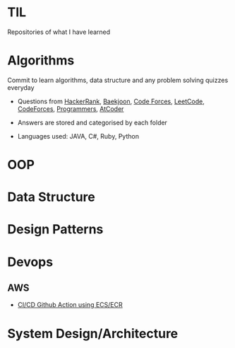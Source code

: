 # TIL
Repositories of what I have learned

# Algorithms
Commit to learn algorithms, data structure and any problem solving quizzes everyday

- Questions from [HackerRank](https://www.hackerrank.com), [Baekjoon](https://www.acmicpc.net/), [Code Forces](https://codeforces.com/), [LeetCode](https://leetcode.com), [CodeForces](https://codeforces.com/), [Programmers](https://programmers.co.kr), [AtCoder](https://atcoder.jp/)

- Answers are stored and categorised by each folder
- Languages used: JAVA, C#, Ruby, Python

# OOP

# Data Structure

# Design Patterns

# Devops
## AWS
- [CI/CD Github Action using ECS/ECR](/AWS/ci_github_action.md)

# System Design/Architecture

